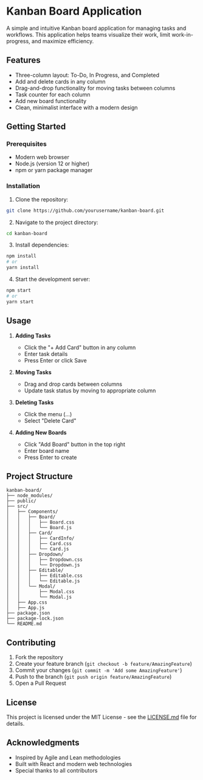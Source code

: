 # Kanban Board Application

A simple and intuitive Kanban board application for managing tasks and workflows. This application helps teams visualize their work, limit work-in-progress, and maximize efficiency.

## Features

- Three-column layout: To-Do, In Progress, and Completed
- Add and delete cards in any column
- Drag-and-drop functionality for moving tasks between columns
- Task counter for each column
- Add new board functionality
- Clean, minimalist interface with a modern design

## Getting Started

### Prerequisites

- Modern web browser
- Node.js (version 12 or higher)
- npm or yarn package manager

### Installation

1. Clone the repository:
```bash
git clone https://github.com/yourusername/kanban-board.git
```

2. Navigate to the project directory:
```bash
cd kanban-board
```

3. Install dependencies:
```bash
npm install
# or
yarn install
```

4. Start the development server:
```bash
npm start
# or
yarn start
```

## Usage

1. **Adding Tasks**
   - Click the "+ Add Card" button in any column
   - Enter task details
   - Press Enter or click Save

2. **Moving Tasks**
   - Drag and drop cards between columns
   - Update task status by moving to appropriate column

3. **Deleting Tasks**
   - Click the menu (...)
   - Select "Delete Card"

4. **Adding New Boards**
   - Click "Add Board" button in the top right
   - Enter board name
   - Press Enter to create

## Project Structure

```
kanban-board/
├── node_modules/
├── public/  
├── src/
│   ├── Components/
│   │   ├── Board/
│   │   │   ├── Board.css
│   │   │   └── Board.js
│   │   ├── Card/
│   │   │   ├── CardInfo/
│   │   │   ├── Card.css
│   │   │   └── Card.js
│   │   ├── Dropdown/
│   │   │   ├── Dropdown.css
│   │   │   └── Dropdown.js
│   │   ├── Editable/
│   │   │   ├── Editable.css
│   │   │   └── Editable.js
│   │   └── Modal/
│   │       ├── Modal.css
│   │       └── Modal.js
│   ├── App.css
│   ├── App.js
├── package.json
├── package-lock.json
└── README.md
```

## Contributing

1. Fork the repository
2. Create your feature branch (`git checkout -b feature/AmazingFeature`)
3. Commit your changes (`git commit -m 'Add some AmazingFeature'`)
4. Push to the branch (`git push origin feature/AmazingFeature`)
5. Open a Pull Request

## License

This project is licensed under the MIT License - see the [LICENSE.md](LICENSE.md) file for details.

## Acknowledgments

- Inspired by Agile and Lean methodologies
- Built with React and modern web technologies
- Special thanks to all contributors